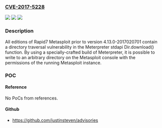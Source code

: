 ### [CVE-2017-5228](https://cve.mitre.org/cgi-bin/cvename.cgi?name=CVE-2017-5228)
![](https://img.shields.io/static/v1?label=Product&message=Metasploit&color=blue)
![](https://img.shields.io/static/v1?label=Version&message=All%20versions%20prior%20to%20version%204.13.0-2017020701%20&color=brightgreen)
![](https://img.shields.io/static/v1?label=Vulnerability&message=Directory%20Traversal&color=brightgreen)

### Description

All editions of Rapid7 Metasploit prior to version 4.13.0-2017020701 contain a directory traversal vulnerability in the Meterpreter stdapi Dir.download() function. By using a specially-crafted build of Meterpreter, it is possible to write to an arbitrary directory on the Metasploit console with the permissions of the running Metasploit instance.

### POC

#### Reference
No PoCs from references.

#### Github
- https://github.com/justinsteven/advisories

